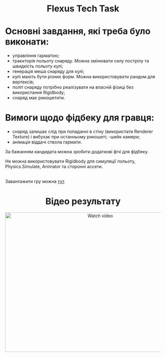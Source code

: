 <h1 align="center">
   Flexus Tech Task
</h1>  
 
# Основні завдання, які треба було виконати:
- управління гарматою;
- траєкторія польоту снаряду. Можна змінювати силу пострілу та швидкість польоту кулі;
- генерація меша снаряду для кулі;
- кулі мають бути різних форм. Можна використовувати рандом для вертексів;
- політ снаряду потрібно реалізувати на власній фізиці без використання Rigidbody;
- снаряд має рикошетити.

# Вимоги щодо фiдбеку для гравця:
- снаряд залишає слід при попаданні в стіну (використати Renderer Texture) і вибухає при останньому рикошеті;
-шейк камери;
- анімація віддачі ствола гармати.

За бажанням кандидата можна зробити додаткові фічі для фідбеку.

Не можна використовувати Rigidbody для симуляції польоту, Physics.Simulate, Animator та сторонні ассети.


<br>Завантажити гру можна [тут](https://github.com/FMaksym/Dreamland/raw/main/Assets/Build/DreamLand.rar).

<h1 align="center">
   Відео результату
</h1> 

<div align="center">
  <a href="https://www.youtube.com/watch?v=fXbEFBVHpXE" >
    <img src="https://img.youtube.com/vi/fXbEFBVHpXE/0.jpg" title="Watch video" width="600" height="450">
  </a>
</div>
